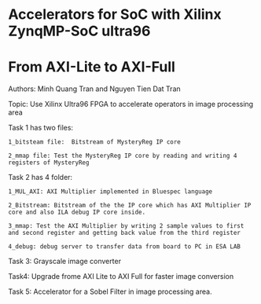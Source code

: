 # Accelerators for SoC with Xilinx ZynqMP-SoC ultra96
# From AXI-Lite to AXI-Full

Authors: Minh Quang Tran  and Nguyen Tien Dat Tran  <br />

Topic: Use Xilinx Ultra96 FPGA to accelerate operators in image processing area  <br />



Task 1 has two files: 
    
    1_bitsteam file:  Bitstream of MysteryReg IP core
    
    2_mmap file: Test the MysteryReg IP core by reading and writing 4 registers of MysteryReg


Task 2 has 4 folder:

    1_MUL_AXI: AXI Multiplier implemented in Bluespec language
    
    2_Bitstream: Bitstream of the the IP core which has AXI Multiplier IP core and also ILA debug IP core inside.
    
    3_mmap: Test the AXI Multiplier by writing 2 sample values to first and second register and getting back value from the third register
    
    4_debug: debug server to transfer data from board to PC in ESA LAB

Task 3: Grayscale image converter  <br />

Task4: Upgrade frome AXI Lite to AXI Full for faster image conversion   <br />
    
Task 5: Accelerator for a Sobel Filter in image processing area. <br />

